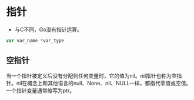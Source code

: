 # 指针

- 与C不同，Go没有指针运算。

```go
var var_name *var_type
```



## 空指针

当一个指针被定义后没有分配到任何变量时，它的值为nil。nil指针也称为空指针。nil在概念上和其他语言的null、None、nil、NULL一样，都指代零值或空值。一个指针变量通常缩写为ptr。
